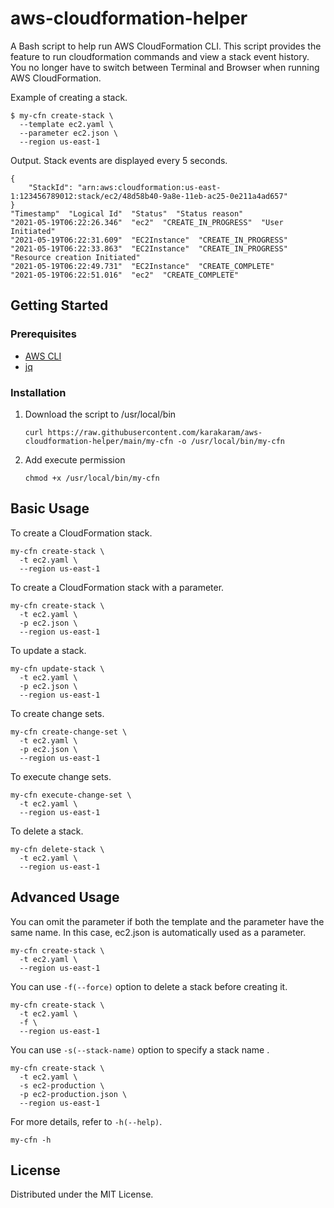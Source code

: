 # aws-cloudformation-helper

A Bash script to help run AWS CloudFormation CLI. This script provides the feature to run cloudformation commands and view a stack event history. You no longer have to switch between Terminal and Browser when running AWS CloudFormation.

Example of creating a stack.

```shell
$ my-cfn create-stack \
  --template ec2.yaml \
  --parameter ec2.json \
  --region us-east-1
```

Output. Stack events are displayed every 5 seconds.

```shell
{
    "StackId": "arn:aws:cloudformation:us-east-1:123456789012:stack/ec2/48d58b40-9a8e-11eb-ac25-0e211a4ad657"
}
"Timestamp"  "Logical Id"  "Status"  "Status reason"
"2021-05-19T06:22:26.346"  "ec2"  "CREATE_IN_PROGRESS"  "User Initiated"
"2021-05-19T06:22:31.609"  "EC2Instance"  "CREATE_IN_PROGRESS"
"2021-05-19T06:22:33.863"  "EC2Instance"  "CREATE_IN_PROGRESS"  "Resource creation Initiated"
"2021-05-19T06:22:49.731"  "EC2Instance"  "CREATE_COMPLETE"
"2021-05-19T06:22:51.016"  "ec2"  "CREATE_COMPLETE"
```

## Getting Started

### Prerequisites

- [AWS CLI](https://docs.aws.amazon.com/cli/latest/userguide/install-cliv2.html)
- [jq](https://stedolan.github.io/jq/download/)

### Installation

1. Download the script to /usr/local/bin
   ```shell
   curl https://raw.githubusercontent.com/karakaram/aws-cloudformation-helper/main/my-cfn -o /usr/local/bin/my-cfn
   ```
1. Add execute permission
   ```shell
   chmod +x /usr/local/bin/my-cfn
   ```

## Basic Usage

To create a CloudFormation stack.

```shell
my-cfn create-stack \
  -t ec2.yaml \
  --region us-east-1
```

To create a CloudFormation stack with a parameter.

```shell
my-cfn create-stack \
  -t ec2.yaml \
  -p ec2.json \
  --region us-east-1
```

To update a stack.

```shell
my-cfn update-stack \
  -t ec2.yaml \
  -p ec2.json \
  --region us-east-1
```

To create change sets.

```shell
my-cfn create-change-set \
  -t ec2.yaml \
  -p ec2.json \
  --region us-east-1
```

To execute change sets.

```shell
my-cfn execute-change-set \
  -t ec2.yaml \
  --region us-east-1
```

To delete a stack.

```shell
my-cfn delete-stack \
  -t ec2.yaml \
  --region us-east-1
```

## Advanced Usage

You can omit the parameter if both the template and the parameter have the same name. In this case, ec2.json is automatically used as a parameter.

```shell
my-cfn create-stack \
  -t ec2.yaml \
  --region us-east-1
```

You can use `-f(--force)` option to delete a stack before creating it.

```shell
my-cfn create-stack \
  -t ec2.yaml \
  -f \
  --region us-east-1
```

You can use `-s(--stack-name)` option to specify a stack name .

```shell
my-cfn create-stack \
  -t ec2.yaml \
  -s ec2-production \
  -p ec2-production.json \
  --region us-east-1
```

For more details, refer to `-h(--help)`.

```shell
my-cfn -h
```

## License

Distributed under the MIT License.
